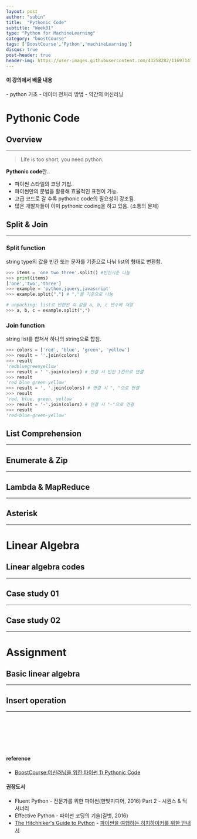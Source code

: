 ```yaml
---
layout: post
author: "subin"
title:  "Pythonic Code"
subtitle: "Week01"
type: "Python for MachineLearning"
category: "boostCourse"
tags: ['BoostCourse','Python','machineLearning']
disqus: true
post-header: true
header-img: https://user-images.githubusercontent.com/43258282/116971476-98c55900-acf4-11eb-85c1-b74b47160665.png
---
```


<div class="bs-callout bs-callout-info">
<div markdown="1">
<h4>이 강의에서 배울 내용</h4>
- python 기초
- 데이터 전처리 방법
- 약간의 머신러닝
</div></div>

# Pythonic Code
## Overview
---
> Life is too short, you need python.

**Pythonic code**란..
- 파이썬 스타일의 코딩 기법.
- 파이썬만의 문법을 활용해 효율적인 표현이 가능.
- 고급 코드로 갈 수록 pythonic code의 필요성이 강조됨.
- 많은 개발자들이 이미 pythonic coding을 하고 있음. (소통의 문제)

## Split & Join
---
### Split function
string type의 값을 빈칸 또는 문자를 기준으로 나눠 list의 형태로 변환함.
```python
>>> items = 'one two three'.split() #빈칸기준 나눔
>>> print(items)
['one','two','three']
>>> example = 'python,jquery,javascript'
>>> example.split(",") # ","를 기준으로 나눔

# unpacking: list로 반환된 각 값을 a, b, c 변수에 저장
>>> a, b, c = example.split(",")
```
### Join function
string list를 합쳐서 하나의 string으로 합침.
```python
>>> colors = ['red', 'blue', 'green', 'yellow']
>>> result = ''.join(colors)
>>> result
'redbluegreenyellow'
>>> result = ' '.join(colors) # 연결 시 빈칸 1칸으로 연결
>>> result
'red blue green yellow'
>>> result = ', '.join(colors) # 연결 시 ", "으로 연결
>>> result
'red, blue, green, yellow'
>>> result = '-'.join(colors) # 연결 시 "-"으로 연결
>>> result
'red-blue-green-yellow'
```

## List Comprehension
---
## Enumerate & Zip
---
## Lambda & MapReduce
---
## Asterisk
---

# Linear Algebra
## Linear algebra codes
---
## Case study 01
---
## Case study 02
---

# Assignment
## Basic linear algebra
---
## Insert operation
---
<br/><br/><br/><br/><br/>
#### reference
- [BoostCourse:머신러닝을 위한 파이썬 1) Pythonic Code](https://www.boostcourse.org/ai222/joinLectures/27836?isDesc=false)

#### 권장도서
- Fluent Python - 전문가를 위한 파이썬(한빛미디어, 2016) Part 2 - 시퀀스 & 딕셔너리
- Effective Python - 파이썬 코딩의 기술(길벗, 2016)
- [The Hitchhiker's Guide to Python](https://docs.python-guide.org/writing/style/) - [파이썬을 여행하는 히치하이커를 위한 안내서](https://python-guide-kr.readthedocs.io/ko/latest/)


